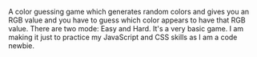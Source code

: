 A color guessing game which generates random colors and gives you an RGB value and you have to guess which color appears to have that RGB value. There are two mode: Easy and Hard. It's a very basic game.
I am making it just to practice my JavaScript and CSS skills as I am a code newbie.